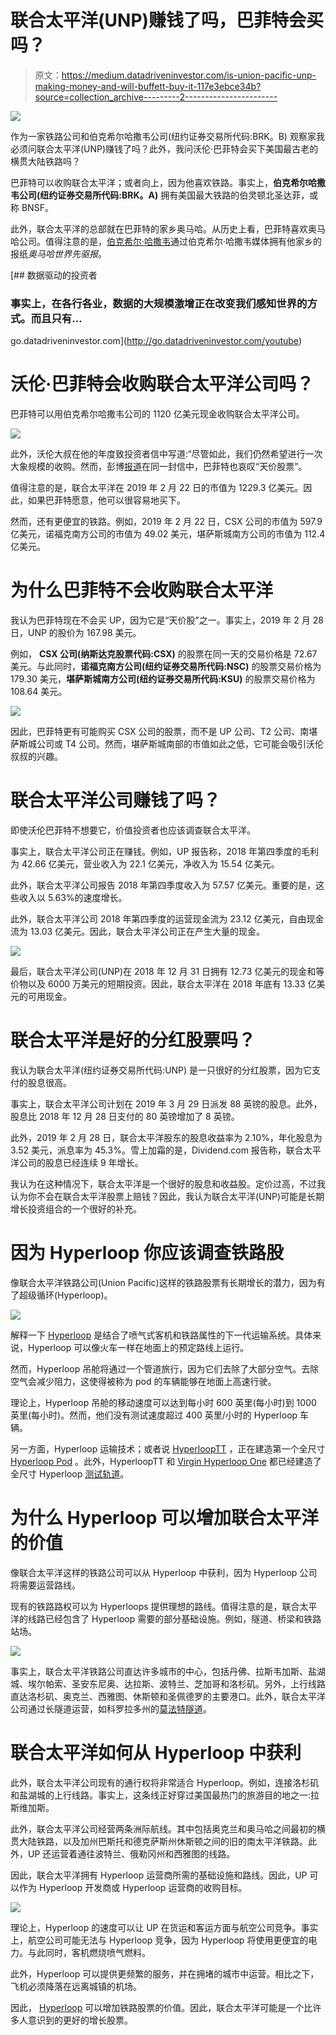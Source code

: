 # 联合太平洋(UNP)赚钱了吗，巴菲特会买吗？

> 原文：<https://medium.datadriveninvestor.com/is-union-pacific-unp-making-money-and-will-buffett-buy-it-117e3ebce34b?source=collection_archive---------2----------------------->

[![](img/10904c6b16bc31445f64b7cc7b5e4e89.png)](http://www.track.datadriveninvestor.com/1B9E)

作为一家铁路公司和伯克希尔哈撒韦公司(纽约证券交易所代码:BRK。B) 观察家我必须问联合太平洋(UNP)赚钱了吗？此外，我问沃伦·巴菲特会买下美国最古老的横贯大陆铁路吗？

巴菲特可以收购联合太平洋；或者向上，因为他喜欢铁路。事实上，**伯克希尔哈撒韦公司(纽约证券交易所代码:BRK。A)** 拥有美国最大铁路的伯灵顿北圣达菲，或称 BNSF。

此外，联合太平洋的总部就在巴菲特的家乡奥马哈。从历史上看，巴菲特喜欢奥马哈公司。值得注意的是，[伯克希尔·哈撒韦](https://marketmadhouse.com/berkshire-hathaway-now-house-cash/)通过伯克希尔·哈撒韦媒体拥有他家乡的报纸*奥马哈世界先驱报*。

[](http://go.datadriveninvestor.com/youtube) [## 数据驱动的投资者

### 事实上，在各行各业，数据的大规模激增正在改变我们感知世界的方式。而且只有…

go.datadriveninvestor.com](http://go.datadriveninvestor.com/youtube) 

# 沃伦·巴菲特会收购联合太平洋公司吗？

巴菲特可以用伯克希尔哈撒韦公司的 1120 亿美元现金收购联合太平洋公司。

![](img/e79eef34ec5d5e259bf2e8b7384c7477.png)

此外，沃伦大叔在他的年度致投资者信中写道:“尽管如此，我们仍然希望进行一次大象规模的收购。然而，彭博[报道](https://www.bloomberg.com/news/articles/2019-02-23/berkshire-s-insurers-rebound-with-return-to-underwriting-profit)在同一封信中，巴菲特也哀叹“天价股票”。

值得注意的是，联合太平洋在 2019 年 2 月 22 日的市值为 1229.3 亿美元。因此，如果巴菲特愿意，他可以很容易地买下。

然而，还有更便宜的铁路。例如，2019 年 2 月 22 日，CSX 公司的市值为 597.9 亿美元，诺福克南方公司的市值为 49.02 美元，堪萨斯城南方公司的市值为 112.4 亿美元。

# **为什么巴菲特不会收购联合太平洋**

我认为巴菲特现在不会买 UP，因为它是“天价股”之一。事实上，2019 年 2 月 28 日，UNP 的股价为 167.98 美元。

例如， **CSX 公司(纳斯达克股票代码:CSX)** 的股票在同一天的交易价格是 72.67 美元。与此同时，**诺福克南方公司(纽约证券交易所代码:NSC)** 的股票交易价格为 179.30 美元，**堪萨斯城南方公司(纽约证券交易所代码:KSU)** 的股票交易价格为 108.64 美元。

![](img/c48572f58e5f52bfa4716968acfe1230.png)

因此，巴菲特更有可能购买 CSX 公司的股票，而不是 UP 公司、T2 公司、南堪萨斯城公司或 T4 公司。然而，堪萨斯城南部的市值如此之低，它可能会吸引沃伦叔叔的兴趣。

# 联合太平洋公司赚钱了吗？

即使沃伦巴菲特不想要它，价值投资者也应该调查联合太平洋。

事实上，联合太平洋公司正在赚钱。例如，UP 报告称，2018 年第四季度的毛利为 42.66 亿美元，营业收入为 22.1 亿美元，净收入为 15.54 亿美元。

此外，联合太平洋公司报告 2018 年第四季度收入为 57.57 亿美元。重要的是，这些收入以 5.63%的速度增长。

此外，联合太平洋公司 2018 年第四季度的运营现金流为 23.12 亿美元，自由现金流为 13.03 亿美元。因此，联合太平洋公司正在产生大量的现金。

![](img/481f76852771fb169599ae32edf0ed84.png)

最后，联合太平洋公司(UNP)在 2018 年 12 月 31 日拥有 12.73 亿美元的现金和等价物以及 6000 万美元的短期投资。因此，联合太平洋在 2018 年底有 13.33 亿美元的可用现金。

# **联合太平洋是好的分红股票吗？**

我认为联合太平洋(纽约证券交易所代码:UNP) 是一只很好的分红股票，因为它支付的股息很高。

事实上，联合太平洋公司计划在 2019 年 3 月 29 日派发 88 英镑的股息。此外，股息比 2018 年 12 月 28 日支付的 80 英镑增加了 8 英镑。

此外，2019 年 2 月 28 日，联合太平洋股东的股息收益率为 2.10%，年化股息为 3.52 美元，派息率为 45.3%。雪上加霜的是，Dividend.com 报告称，联合太平洋公司的股息已经连续 9 年增长。

我认为在这种情况下，联合太平洋是一个很好的股息和收益股。定价过高，不过我认为你不会在联合太平洋股票上赔钱？因此，我认为联合太平洋(UNP)可能是长期增长投资组合的一个很好的补充。

# **因为 Hyperloop** 你应该调查铁路股

像联合太平洋铁路公司(Union Pacific)这样的铁路股票有长期增长的潜力，因为有了超级循环(Hyperloop)。

![](img/5e77b3d63193f015ea9e0b7b41376523.png)

解释一下 [Hyperloop](https://www.hyperloop.global/progress) 是结合了喷气式客机和铁路属性的下一代运输系统。具体来说，Hyperloop 可以像火车一样在地面上的预定路线上运行。

然而，Hyperloop 吊舱将通过一个管道旅行，因为它们去除了大部分空气。去除空气会减少阻力，这使得被称为 pod 的车辆能够在地面上高速行驶。

理论上，Hyperloop 吊舱的移动速度可以达到每小时 600 英里(每小时)到 1000 英里(每小时)。然而，他们没有测试速度超过 400 英里/小时的 Hyperloop 车辆。

另一方面，Hyperloop 运输技术；或者说 [HyperloopTT](https://www.cnbc.com/2019/02/26/hyperloop-firm-unveils-first-images-of-its-new-test-track-in-toulouse.html) ，正在建造第一个全尺寸 [Hyperloop Pod](https://marketmadhouse.com/first-hyperloop-passenger-pod-planned-for-next-year/) 。此外，HyperloopTT 和 [Virgin Hyperloop One](https://hyperloop-one.com/) 都已经建造了全尺寸 Hyperloop [测试轨道](https://futurism.com/hyperloop-test-track-hyperlooptt)。

# **为什么 Hyperloop 可以增加联合太平洋的价值**

像联合太平洋这样的铁路公司可以从 Hyperloop 中获利，因为 Hyperloop 公司将需要运营路线。

现有的铁路路权可以为 Hyperloops 提供理想的路线。值得注意的是，联合太平洋的线路已经包含了 Hyperloop 需要的部分基础设施。例如，隧道、桥梁和铁路站场。

![](img/07004986027a73a0d5e0613e949f10f0.png)

事实上，联合太平洋铁路公司直达许多城市的中心，包括丹佛、拉斯韦加斯、盐湖城、埃尔帕索、圣安东尼奥、达拉斯、波特兰、芝加哥和洛杉矶。另外，上行线路直达洛杉矶、奥克兰、西雅图、休斯顿和圣佩德罗的主要港口。此外，联合太平洋公司通过长隧道运营，如科罗拉多州的[莫法特隧道](https://en.wikipedia.org/wiki/Moffat_Tunnel)。

# **联合太平洋如何从 Hyperloop 中获利**

此外，联合太平洋公司现有的通行权将非常适合 Hyperloop。例如，连接洛杉矶和盐湖城的上行线路。事实上，这条线正好穿过美国最热门的旅游目的地之一:拉斯维加斯。

此外，联合太平洋公司经营两条洲际航线。其中包括奥克兰和奥马哈之间最初的横贯大陆铁路，以及加州巴斯托和德克萨斯州休斯顿之间的旧的南太平洋铁路。此外，UP 还运营着通往波特兰、俄勒冈州和西雅图的线路。

因此，联合太平洋拥有 Hyperloop 运营商所需的基础设施和路线。因此，UP 可以作为 Hyperloop 开发商或 Hyperloop 运营商的收购目标。

![](img/f18573e2950f7cf976516ac43c25e98a.png)

理论上，Hyperloop 的速度可以让 UP 在货运和客运方面与航空公司竞争。事实上，航空公司可能无法与 Hyperloop 竞争，因为 Hyperloop 将使用更便宜的电力。与此同时，客机燃烧喷气燃料。

此外，Hyperloop 可以提供更频繁的服务，并在拥堵的城市中运营。相比之下，飞机必须降落在远离城镇的机场。

因此， [Hyperloop](https://marketmadhouse.com/how-hyperloop-will-disrupt-everything/) 可以增加铁路股票的价值。因此，联合太平洋可能是一个比许多人意识到的更好的增长股票。